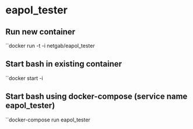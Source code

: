 # eapol_tester

## Run new container 
``docker run -t -i netgab/eapol_tester

## Start bash in existing container
``docker start -i <CONTAINER>

## Start bash using docker-compose (service name eapol_tester)
``docker-compose run eapol_tester
